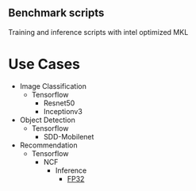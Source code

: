 ## Benchmark scripts ##

Training and inference scripts with intel optimized MKL

# Use Cases

* Image Classification
    * Tensorflow
        * Resnet50
        * Inceptionv3
* Object Detection
    * Tensorflow
        * SDD-Mobilenet
* Recommendation
    * Tensorflow
        * NCF
            * Inference
                * [FP32](recommendation/tensorflow/ncf/README.md)
